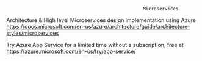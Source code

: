
                                                      Microservices

Architecture & High level Microservices design implementation using Azure 
        https://docs.microsoft.com/en-us/azure/architecture/guide/architecture-styles/microservices  


Try Azure App Service for a limited time without a subscription, free at
      https://azure.microsoft.com/en-us/try/app-service/

